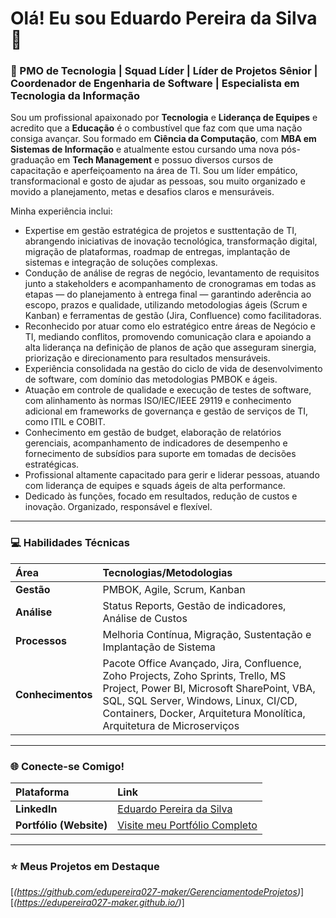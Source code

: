 # Olá! Eu sou Eduardo Pereira da Silva 👋

### 🚀 PMO de Tecnologia | Squad Líder | Líder de Projetos Sênior | Coordenador de Engenharia de Software | Especialista em Tecnologia da Informação

Sou um profissional apaixonado por **Tecnologia** e **Liderança de Equipes** e acredito que a **Educação** é o combustível que faz com que uma nação consiga avançar. Sou formado em **Ciência da Computação**, com **MBA em Sistemas de Informação** e atualmente estou cursando uma nova pós-graduação em **Tech Management** e possuo diversos cursos de capacitação e aperfeiçoamento na área de TI. Sou um líder empático, transformacional e gosto de ajudar as pessoas, sou muito organizado e movido a planejamento, metas e desafios claros e mensuráveis.

Minha experiência inclui:

- Expertise em gestão estratégica de projetos e susttentação de TI, abrangendo iniciativas de inovação tecnológica, transformação digital, migração de plataformas, roadmap de entregas, implantação de sistemas e integração de soluções complexas.
- Condução de análise de regras de negócio, levantamento de requisitos junto a stakeholders e acompanhamento de cronogramas em todas as etapas — do planejamento à entrega final — garantindo aderência ao escopo, prazos e qualidade, utilizando metodologias ágeis (Scrum e Kanban) e ferramentas de gestão (Jira, Confluence) como facilitadoras.
- Reconhecido por atuar como elo estratégico entre áreas de Negócio e TI, mediando conflitos, promovendo comunicação clara e apoiando a alta liderança na definição de planos de ação que asseguram sinergia, priorização e direcionamento para resultados mensuráveis.
- Experiência consolidada na gestão do ciclo de vida de desenvolvimento de software, com domínio das metodologias PMBOK e ágeis.
- Atuação em controle de qualidade e execução de testes de software, com alinhamento às normas ISO/IEC/IEEE 29119 e conhecimento adicional em frameworks de governança e gestão de serviços de TI, como ITIL e COBIT.
- Conhecimento em gestão de budget, elaboração de relatórios gerenciais, acompanhamento de indicadores de desempenho e fornecimento de subsídios para suporte em tomadas de decisões estratégicas.
- Profissional altamente capacitado para gerir e liderar pessoas, atuando com liderança de equipes e squads ágeis de alta performance.
- Dedicado às funções, focado em resultados, redução de custos e inovação. Organizado, responsável e flexível.

---

### 💻 Habilidades Técnicas

| Área | Tecnologias/Metodologias |
| :--- | :--- |
| **Gestão** | PMBOK, Agile, Scrum, Kanban|
| **Análise** | Status Reports, Gestão de indicadores, Análise de Custos |
| **Processos** | Melhoria Contínua, Migração, Sustentação e Implantação de Sistema |
| **Conhecimentos**| Pacote Office Avançado, Jira, Confluence, Zoho Projects, Zoho Sprints, Trello, MS Project, Power BI, Microsoft SharePoint, VBA, SQL, SQL Server, Windows, Linux, CI/CD, Containers, Docker, Arquitetura Monolítica, Arquitetura de Microserviços|

---

### 🌐 Conecte-se Comigo!

| Plataforma | Link |
| :--- | :--- |
| **LinkedIn** | [Eduardo Pereira da Silva](https://www.linkedin.com/in/eduardo-pereira-118a6111/) |
| **Portfólio (Website)** | [Visite meu Portfólio Completo](https://edupereira027-maker.github.io/) |

---

### ⭐ Meus Projetos em Destaque

[*(https://github.com/edupereira027-maker/GerenciamentodeProjetos)*]
[*(https://edupereira027-maker.github.io/)*]

